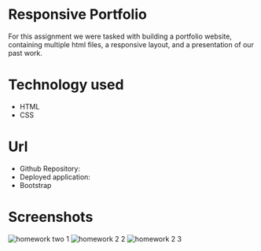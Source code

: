 # Responsive Portfolio
For this assignment we were tasked with building a portfolio website, containing multiple html files, a responsive layout, and a presentation of our past work. 

# Technology used 
  * HTML 
  * CSS 
  
 # Url 
  * Github Repository: 
  * Deployed application: 
  * Bootstrap 
  
 # Screenshots
 ![homework two 1 ](https://user-images.githubusercontent.com/70541910/106702519-ba079380-65a5-11eb-96e8-986520ca4fe4.png)
![homework 2 2 ](https://user-images.githubusercontent.com/70541910/106702525-bc69ed80-65a5-11eb-94fa-47e456252c70.png)
![homework 2 3 ](https://user-images.githubusercontent.com/70541910/106702532-be33b100-65a5-11eb-979e-d404e244f0ef.png)

